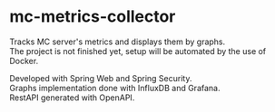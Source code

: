 # mc-metrics-collector
Tracks MC server's metrics and displays them by graphs.<br/>
The project is not finished yet, setup will be automated by the use
of Docker.

Developed with Spring Web and Spring Security.<br/>
Graphs implementation done with InfluxDB and Grafana.<br/>
RestAPI generated with OpenAPI.
